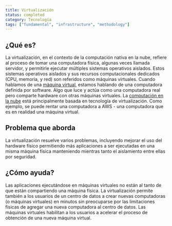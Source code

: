 ```yaml
---
title: Virtualización
status: completed
category: Tecnología
tags: ["fundamental", "infrastructure", "methodology"]
---
```


## ¿Qué es?

La virtualización, en el contexto de la computación nativa en la nube,
refiere al proceso de tomar una computadora física, algunas veces llamada servidor,
y permitirle ejecutar múltiples sistemas operativos aislados.
Estos sistemas operativos aislados y sus recursos computacionales dedicados (CPU, memoria, y red) son
referidos como máquinas virtuales.
Cuando hablamos de una [máquina virtual](/es/virtual-machine), estamos hablando de una computadora definida por software.
Algo que luce y actúa como una computadora real pero comparte hardware con otras máquinas virtuales.
La [computación en la nube](/es/cloud-computing/) está principalmente basada en tecnología de virtualización.
Como ejemplo, se puede rentar una computadora a AWS - una computadora que es en realidad una máquina virtual.

## Problema que aborda

La virtualización resuelve varios problemas, incluyendo mejorar el uso del hardware físico
permitiendo más aplicaciones a ser ejecutadas en una misma máquina física
manteniendo mientras tanto el aislamiento entre ellas por seguridad.

## ¿Cómo ayuda?

Las aplicaciones ejecutándose en máquinas virtuales no están al tanto de que están compartiendo una máquina física.
La virtualización permite también a los usuarios de un centro de datos a crear nuevas computadoras (o máquinas virtuales) en minutos
sin preocuparse por las limitaciones físicas de agregar una nueva computadora al centro de datos.
Las máquinas virtuales habilitan a los usuarios a acelerar el proceso de obtención de una nueva máquina virtual.